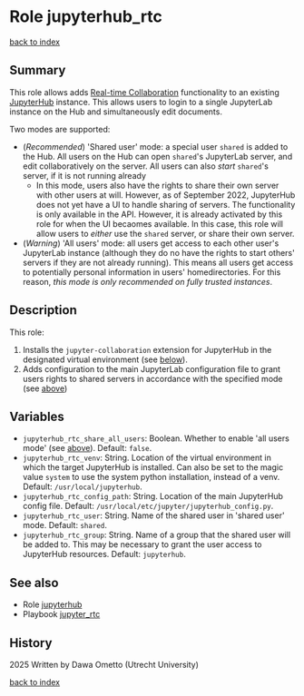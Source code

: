 # Role jupyterhub_rtc
[back to index](../index.md#Roles)

## Summary

This role allows adds [Real-time Collaboration](https://jupyterlab-realtime-collaboration.readthedocs.io/en/latest/) functionality to an existing [JupyterHub](./jupyterhub.md) instance. This allows users to login to a single JupyterLab instance on the Hub and simultaneously edit documents.

Two modes are supported:

- (*Recommended*) 'Shared user' mode: a special user `shared` is added to the Hub. All users on the Hub can open `shared`'s JupyterLab server, and edit collaboratively on the server. All users can also *start* `shared`'s server, if it is not running already
    * In this mode, users also have the rights to share their own server with other users at will. However, as of September 2022, JupyterHub does not yet have a UI to handle sharing of servers. The functionality is only available in the API. However, it is already activated by this role for when the UI becaomes available. In this case, this role will allow users to *either* use the `shared` server, or share their own server. 
- (*Warning*) 'All users' mode: all users get access to each other user's JupyterLab instance (although they do no have the rights to start others' servers if they are not already running). This means all users get access to potentially personal information in users' homedirectories. For this reason, *this mode is only recommended on fully trusted instances*. 

## Description

This role:

1. Installs the `jupyter-collaboration` extension for JupyterHub in the designated virtual environment (see [below](#variables)).
1. Adds configuration to the main JupyterLab configuration file to grant users rights to shared servers in accordance with the specified mode (see [above](#summary))

## Variables

- `jupyterhub_rtc_share_all_users`: Boolean. Whether to enable 'all users mode' (see [above](#summary)). Default: `false`.
- `jupyterhub_rtc_venv`: String. Location of the virtual environment in which the target JupyterHub is installed. Can also be set to the magic value `system` to use the system python installation, instead of a venv. Default: `/usr/local/jupyterhub`.
- `jupyterhub_rtc_config_path`: String. Location of the main JupyterHub config file. Default: `/usr/local/etc/jupyter/jupyterhub_config.py`.
- `jupyterhub_rtc_user`: String. Name of the shared user in 'shared user' mode. Default: `shared`.
- `jupyterhub_rtc_group`: String. Name of a group that the shared user will be added to. This may be necessary to grant the user access to JupyterHub resources. Default: `jupyterhub`.


## See also

- Role [jupyterhub](./jupyterhub.md)
- Playbook [jupyter_rtc](../playbooks/jupyter_rtc.md)

## History
2025 Written by Dawa Ometto (Utrecht University)

[back to index](../index.md#Roles)

